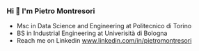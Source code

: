 ### Hi 👋 I'm Pietro Montresori

- Msc in Data Science and Engineering at Politecnico di Torino
- BS in Industrial Engineering at Univerisità di Bologna
- Reach me on Linkedin www.linkedin.com/in/pietromontresori


<!--
**Pietro1999IT/Pietro1999IT** is a ✨ _special_ ✨ repository because its `README.md` (this file) appears on your GitHub profile.

Here are some ideas to get you started:

- 🔭 I’m currently working on ...
- 🌱 I’m currently learning ...
- 👯 I’m looking to collaborate on ...
- 🤔 I’m looking for help with ...
- 💬 Ask me about ...
- 📫 How to reach me: ...
- 😄 Pronouns: ...
- ⚡ Fun fact: ...
-->
